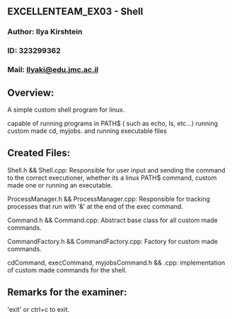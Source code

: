 
## EXCELLENTEAM_EX03 - Shell
### Author: Ilya Kirshtein
### ID: 323299362
### Mail: Ilyaki@edu.jmc.ac.il

## Overview:

A simple custom shell program for linux.

capable of running programs in PATH$ ( such as echo, ls, etc...)
running custom made cd, myjobs.
and running executable files

## Created Files:

Shell.h && Shell.cpp:
Responsible for user input and sending the command to the correct executioner, whether its a linux PATH$ command, custom made one
or running an executable.

ProcessManager.h && ProcessManager.cpp:
Responsible for tracking processes that run with '&' at the end of the exec command.

Command.h && Command.cpp:
Abstract base class for all custom made commands.

CommandFactory.h && CommandFactory.cpp:
Factory for custom made commands.

cdCommand, execCommand, myjobsCommand.h && .cpp:
implementation of custom made commands for the shell.

## Remarks for the examiner:

'exit' or ctrl+c to exit.

